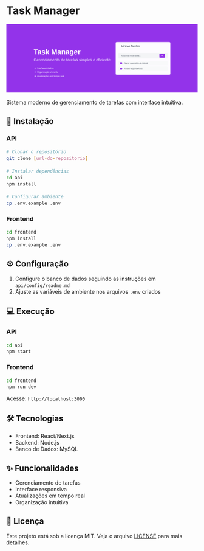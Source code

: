 
# Task Manager

<div align="center">
  <img src="./banner.svg" alt="Task Manager Banner" />
</div>

Sistema moderno de gerenciamento de tarefas com interface intuitiva.

## 🚀 Instalação

### API
```bash
# Clonar o repositório
git clone [url-do-repositorio]

# Instalar dependências
cd api
npm install

# Configurar ambiente
cp .env.example .env
```

### Frontend
```bash
cd frontend
npm install
cp .env.example .env
```

## ⚙️ Configuração

1. Configure o banco de dados seguindo as instruções em `api/config/readme.md`
2. Ajuste as variáveis de ambiente nos arquivos `.env` criados

## 💻 Execução

### API
```bash
cd api
npm start
```

### Frontend
```bash
cd frontend
npm run dev
```

Acesse: `http://localhost:3000`

## 🛠️ Tecnologias
- Frontend: React/Next.js
- Backend: Node.js
- Banco de Dados: MySQL

## ✨ Funcionalidades
- Gerenciamento de tarefas
- Interface responsiva
- Atualizações em tempo real
- Organização intuitiva

## 📝 Licença
Este projeto está sob a licença MIT. Veja o arquivo [LICENSE](LICENSE) para mais detalhes.
